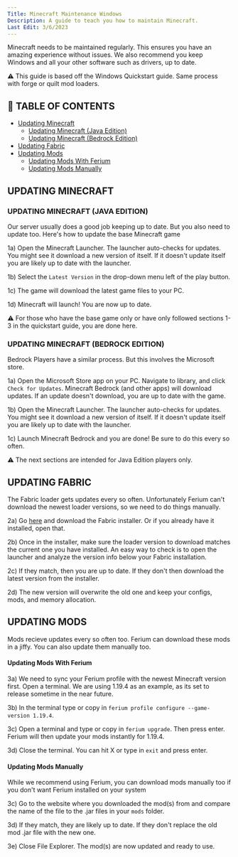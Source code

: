 ```yaml
---
Title: Minecraft Maintenance Windows
Description: A guide to teach you how to maintain Minecraft.
Last Edit: 3/6/2023
---
```


Minecraft needs to be maintained regularly.
This ensures you have an amazing experience without issues. 
We also recommend you keep Windows and all your other software such as drivers, up to date.

⚠ This guide is based off the Windows Quickstart guide. Same process with forge or quilt mod loaders.

## 📖 TABLE OF CONTENTS 
* [Updating Minecraft](#updating-minecraft)
  * [Updating Minecraft (Java Edition)](#updating-minecraft-java-edition)
  * [Updating Minecraft (Bedrock Edition)](#updating-minecraft-bedrock-edition)
* [Updating Fabric](#updating-fabric)
* [Updating Mods](updating-mods)
  * [Updating Mods With Ferium](#updating-mods-with-ferium)
  * [Updating Mods Manually](#updating-mods-manually)

## UPDATING MINECRAFT

### UPDATING MINECRAFT (JAVA EDITION)

Our server usually does a good job keeping up to date. 
But you also need to update too. Here's how to update the base Minecraft game

1a) Open the Minecraft Launcher. The launcher auto-checks for updates.
You might see it download a new version of itself. If it doesn't update itself
you are likely up to date with the launcher.

1b) Select the `Latest Version` in the drop-down menu left of the play button.

1c) The game will download the latest game files to your PC.

1d) Minecraft will launch! You are now up to date.

⚠️ For those who have the base game only or have only
followed sections 1-3 in the quickstart guide, you are done here.

### UPDATING MINECRAFT (BEDROCK EDITION)

Bedrock Players have a similar process. But this involves the Microsoft store.

1a) Open the Microsoft Store app on your PC. Navigate to library, and 
click `Check for Updates`. Minecraft Bedrock (and other apps) will download 
updates. If an update doesn't download, you are up to date with the game.

1b) Open the Minecraft Launcher. The launcher auto-checks for updates.
You might see it download a new version of itself. If it doesn't update itself
you are likely up to date with the launcher.

1c) Launch Minecraft Bedrock and you are done! Be sure to do this every so often.

⚠️ The next sections are intended for Java Edition players only.

## UPDATING FABRIC

The Fabric loader gets updates every so often. Unfortunately Ferium can't download the newest loader versions,
so we need to do things manually.

2a) Go [here](https://fabricmc.net/use/installer/) and download the Fabric installer. Or if you already have it installed, open that.

2b) Once in the installer, make sure the loader version to download matches the current one you have installed. An easy way to check is to open the launcher and
analyze the version info below your Fabric installation.

2c) If they match, then you are up to date. If they don't then download the latest version from the installer.

2d) The new version will overwrite the old one and keep your configs, mods, and memory allocation.

## UPDATING MODS
Mods recieve updates every so often too. Ferium can download these mods in a jiffy. You can also update them manually too.

#### Updating Mods With Ferium
3a) We need to sync your Ferium profile with the newest Minecraft version first. Open a terminal. We are using 1.19.4 as an example, as its set to release sometime in the near future.

3b) In the terminal type or copy in `ferium profile configure --game-version 1.19.4`.

3c) Open a terminal and type or copy in `ferium upgrade`. Then press enter. Ferium will then update your mods instantly for 1.19.4.

3d) Close the terminal. You can hit X or type in `exit` and press enter.

#### Updating Mods Manually

While we recommend using Ferium, you can download mods manually too if you don't want Ferium installed on your system

3c) Go to the website where you downloaded the mod(s) from and compare the name of the file to the .jar files in your `mods` folder.

3d) If they match, they are likely up to date. If they don't replace the old mod .jar file with the new one.

3e) Close File Explorer. The mod(s) are now updated and ready to use.



